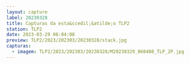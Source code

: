 ```yaml
---
layout: capture
label: 20230328
title: Capturas da esta&ccedil;&atilde;o TLP2
station: TLP2
date: 2023-03-29 06:04:08
preview: TLP2/2023/202303/20230328/stack.jpg
capturas:
  - imagem: TLP2/2023/202303/20230328/M20230329_060408_TLP_2P.jpg
---
```

